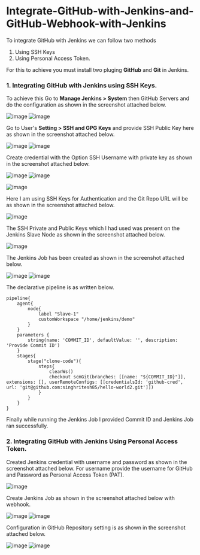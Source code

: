 # Integrate-GitHub-with-Jenkins-and-GitHub-Webhook-with-Jenkins

To integrate GitHub with Jenkins we can follow two methods

1. Using SSH Keys
2. Using Personal Access Token.

For this to achieve you must install two pluging **GitHub** and **Git** in Jenkins.

### 1. Integrating GitHub with Jenkins using SSH Keys.

To achieve this Go to **Manage Jenkins > System** then GitHub Servers and do the configuration as shown in the screenshot attached below.

![image](https://github.com/user-attachments/assets/e44ae6ce-6361-4e1e-97cb-af696b00ff43)
![image](https://github.com/user-attachments/assets/21459b3c-af93-46e5-a3f0-af4ebd2d00d7)

Go to User's **Setting > SSH and GPG Keys** and provide SSH Public Key here as shown in the screenshot attached below.

![image](https://github.com/user-attachments/assets/8b09d40a-ca21-4635-ad0e-59a3be1bbd09)
![image](https://github.com/user-attachments/assets/b778ae11-27ed-4368-8d56-9c1b893d710b)

Create credential with the Option SSH Username with private key as shown in the screenshot attached below.

![image](https://github.com/user-attachments/assets/5ccdd4f8-6a84-4f5d-a037-090795894c27)
![image](https://github.com/user-attachments/assets/8b32ecce-c3c0-48de-a0c5-b228005a68b7)

![image](https://github.com/user-attachments/assets/45d1df97-6994-44dd-8514-df5c1e6795e3)

Here I am using SSH Keys for Authentication and the Git Repo URL will be as shown in the screenshot attached below.

![image](https://github.com/user-attachments/assets/169bb6e8-41d9-44fd-ad6a-1933181c6f9f)

The SSH Private and Public Keys which I had used was present on the Jenkins Slave Node as shown in the screenshot attached below.

![image](https://github.com/user-attachments/assets/d786084d-21f5-4785-800b-1641bf37a812)

The Jenkins Job has been created as shown in the screenshot attached below.

![image](https://github.com/user-attachments/assets/bdc90020-aa30-4339-9ddb-6699be4a28e3)
![image](https://github.com/user-attachments/assets/8742a5f0-7db1-48b3-98bc-c09fab4b019a)

The declarative pipeline is as written below.

```
pipeline{
    agent{
        node{
            label "Slave-1"
            customWorkspace "/home/jenkins/demo"
        }
    }
    parameters { 
        string(name: 'COMMIT_ID', defaultValue: '', description: 'Provide Commit ID') 
    }
    stages{
        stage("clone-code"){
            steps{
                cleanWs()
                checkout scmGit(branches: [[name: "${COMMIT_ID}"]], extensions: [], userRemoteConfigs: [[credentialsId: 'github-cred', url: 'git@github.com:singhritesh85/hello-world2.git']])
            }
        }
    }
}
```

Finally while running the Jenkins Job I provided Commit ID and Jenkins Job ran successfully.

### 2. Integrating GitHub with Jenkins Using Personal Access Token.

Created Jenkins credential with username and password as shown in the screenshot attached below. For username provide the username for GitHub and Password as Personal Access Token (PAT).

![image](https://github.com/user-attachments/assets/c594f715-f531-4870-8edd-05cbd6670c80)

Create Jenkins Job as shown in the screenshot attached below with webhook.

![image](https://github.com/user-attachments/assets/bd545f68-ef44-47fd-9143-7b5893b49033)
![image](https://github.com/user-attachments/assets/9ed97ed6-7747-4b9a-ad21-870daf6067ac)

Configuration in GitHub Repository setting is as shown in the screenshot attached below.

![image](https://github.com/user-attachments/assets/90e4cfd6-f7c8-4e86-8380-bcd88b386e7f)
![image](https://github.com/user-attachments/assets/2a003b37-0d4d-4220-afd3-55204ec49967)





